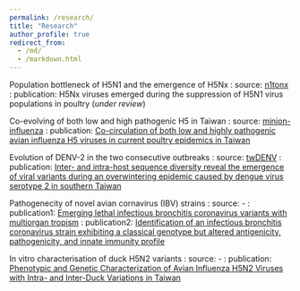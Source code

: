 ```yaml
---
permalink: /research/
title: "Research"
author_profile: true
redirect_from: 
  - /md/
  - /markdown.html
---
```


Population bottleneck of H5N1 and the emergence of H5Nx 
:   source: [n1tonx](https://github.com/yaotli/n1tonx)
:   publication: H5Nx viruses emerged during the suppression of H5N1 virus populations in poultry (_under review_)

Co-evolving of both low and high pathogenic H5 in Taiwan
:   source: [minion-influenza](https://github.com/yaotli/minion-influenza)
:   publication: [Co-circulation of both low and highly pathogenic avian influenza H5 viruses in current poultry epidemics in Taiwan](https://academic.oup.com/ve/article/6/1/veaa037/5831843)

Evolution of DENV-2 in the two consecutive outbreaks
:   source: [twDENV](https://github.com/yaotli/twDENV)
:   publication: [Inter- and intra-host sequence diversity reveal the emergence of viral variants during an overwintering epidemic caused by dengue virus serotype 2 in southern Taiwan](https://journals.plos.org/plosntds/article?id=10.1371/journal.pntd.0006827&rev=2)

Pathogenecity of novel avian cornavirus (IBV) strains
:   source: -
:   publication1: [Emerging lethal infectious bronchitis coronavirus variants with multiorgan tropism](https://onlinelibrary.wiley.com/doi/full/10.1111/tbed.13412)
:   publication2: [Identification of an infectious bronchitis coronavirus strain exhibiting a classical genotype but altered antigenicity, pathogenicity, and innate immunity profile](https://www.nature.com/articles/srep37725)

In vitro characterisation of duck H5N2 variants
:   source: -
:   publication: [Phenotypic and Genetic Characterization of Avian Influenza H5N2 Viruses with Intra- and Inter-Duck Variations in Taiwan](https://journals.plos.org/plosone/article?id=10.1371/journal.pone.0133910)

